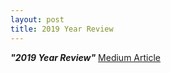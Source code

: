 ```yaml
---
layout: post
title: 2019 Year Review
---
```

***"2019 Year Review"*** [Medium Article](https://raul-h82.medium.com/my-2019-year-self-review-446a20ee1ff1)